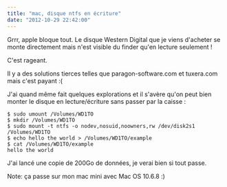 ```yaml
---
title: "mac, disque ntfs en écriture"
date: "2012-10-29 22:42:00"
---
```

Grrr, apple bloque tout. Le disque Western Digital que je viens d'acheter se monte directement mais n'est visible du finder qu'en lecture seulement !

C'est rageant.

Il y a des solutions tierces telles que paragon-software.com et tuxera.com mais c'est payant :(

J'ai quand même fait quelques explorations et il s'avère qu'on peut bien monter le disque en lecture/écriture sans passer par la caisse :


```
$ sudo umount /Volumes/WD1TO
$ mkdir /Volumes/WD1TO
$ sudo mount -t ntfs -o nodev,nosuid,noowners,rw /dev/disk2s1 /Volumes/WD1TO
$ echo hello the world > /Volumes/WD1TO/example
$ cat /Volumes/WD1TO/example
hello the world
```

J'ai lancé une copie de 200Go de données, je verai bien si tout passe.

Note: ça passe sur mon mac mini avec Mac OS 10.6.8 :) 

<div style="height: 0; overflow: hidden;">sudo, mount, ntfs, rw</div>
